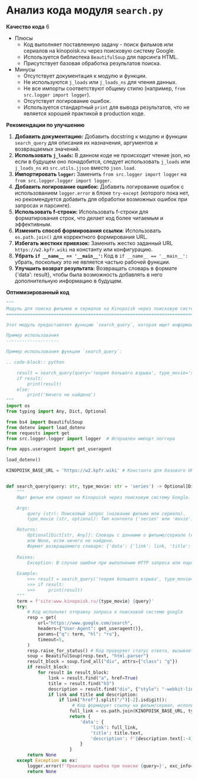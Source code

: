 # Анализ кода модуля `search.py`

**Качество кода**
6
- Плюсы
    - Код выполняет поставленную задачу - поиск фильмов или сериалов на kinopoisk.ru через поисковую систему Google.
    - Используется библиотека `BeautifulSoup` для парсинга HTML.
    - Присутствует базовая обработка результатов поиска.
- Минусы
    - Отсутствует документация к модулю и функции.
    - Не используются `j_loads` или `j_loads_ns` для чтения данных.
    - Не все импорты соответствуют общему стилю (например, `from src.logger import logger`).
    - Отсутствует логирование ошибок.
    -  Используется стандартный `print` для вывода результатов, что не является хорошей практикой в production коде.

**Рекомендации по улучшению**

1.  **Добавить документацию:** Добавить docstring к модулю и функции `search_query` для описания их назначения, аргументов и возвращаемых значений.
2.  **Использовать `j_loads`:** В данном коде не происходит чтение json, но если в будущем оно понадобится, следует использовать  `j_loads` или `j_loads_ns` из `src.utils.jjson` вместо `json.load`.
3.  **Импортировать `logger`:** Заменить `from src.logger import logger` на `from src.logger.logger import logger`.
4.  **Добавить логирование ошибок:**  Добавить логирование ошибок с использованием `logger.error` в блоке `try-except` (которого пока нет, но рекомендуется добавить для обработки возможных ошибок при запросах и парсинге).
5.  **Использовать f-строки:** Использовать f-строки для форматирования строк, что делает код более читаемым и эффективным.
6. **Изменить способ формирования ссылки**: Использовать `os.path.join()` для корректного формирования URL.
7.  **Избегать жестких привязок:** Заменить жестко заданный URL `https://w2.kpfr.wiki` на константу или конфигурацию.
8. **Убрать `if __name__ == '__main__'`:** Код в `if __name__ == '__main__':` убрать, поскольку это не является частью рабочей функции.
9. **Улучшить возврат результата:** Возвращать словарь в формате {'data': result}, чтобы была возможность добавлять в него дополнительную информацию в будущем.

**Оптимизированный код**

```python
"""
Модуль для поиска фильмов и сериалов на Kinopoisk через поисковую систему Google.
=========================================================================================

Этот модуль предоставляет функцию `search_query`, которая ищет информацию о фильмах или сериалах на Kinopoisk, используя поисковую систему Google.

Пример использования
--------------------

Пример использования функции `search_query`:

.. code-block:: python

    result = search_query(query='теория большого взрыва', type_movie='series')
    if result:
        print(result)
    else:
        print('Ничего не найдено')
"""
import os
from typing import Any, Dict, Optional

from bs4 import BeautifulSoup
from dotenv import load_dotenv
from requests import get
from src.logger.logger import logger  # Исправлен импорт логгера

from apps.useragent import get_useragent

load_dotenv()

KINOPOISK_BASE_URL = 'https://w2.kpfr.wiki' # Константа для базового URL


def search_query(query: str, type_movie: str = 'series') -> Optional[Dict[str, Any]]:
    """
    Ищет фильм или сериал на Kinopoisk через поисковую систему Google.

    Args:
        query (str): Поисковый запрос (название фильма или сериала).
        type_movie (str, optional): Тип контента ('series' или 'movie'). Defaults to 'series'.

    Returns:
        Optional[Dict[str, Any]]: Словарь с данными о фильме/сериале (ссылка, название, описание),
        или None, если ничего не найдено.
        Формат возвращаемого словаря: {'data': {'link': link, 'title': title, 'description': description}}
    
    Raises:
        Exception: В случае ошибки при выполнении HTTP запроса или парсинга HTML.
    
    Example:
        >>> result = search_query('теория большого взрыва', type_movie='series')
        >>> if result:
        >>>     print(result)
    """
    term = f'site:www.kinopoisk.ru/{type_movie} {query}'
    try:
        # Код исполняет отправку запроса к поисковой системе google
        resp = get(
            url="https://www.google.com/search",
            headers={"User-Agent": get_useragent()},
            params={"q": term, "hl": "ru"},
            timeout=5,
        )
        resp.raise_for_status() # Код проверяет статус ответа, вызывает исключение для кодов ошибок
        soup = BeautifulSoup(resp.text, "html.parser")
        result_block = soup.find_all("div", attrs={"class": "g"})
        if result_block:
            for result in result_block:
                link = result.find("a", href=True)
                title = result.find("h3")
                description = result.find("div", {"style": "-webkit-line-clamp:2"})
                if link and title and description:
                    if link["href"].split("/")[-2].isdigit():
                         # Код формирует ссылку на фильм/сериал, используя базовый URL и id
                        full_link = os.path.join(KINOPOISK_BASE_URL, type_movie, link["href"].split("/")[-2])
                        return {
                            'data': {
                                'link': full_link,
                                'title': title.text,
                                'description': f'{description.text[:-4]}...',
                            }
                        }
        return None
    except Exception as ex:
        logger.error(f'Произошла ошибка при поиске {query=}', exc_info=ex)
        return None
```